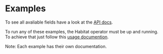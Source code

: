 # Examples

To see all avaliable fields have a look at the [API docs](https://github.com/kinvolk/habitat-operator/blob/master/docs/api.md).

To run any of these examples, the Habitat operator must be up and running. To achieve that just follow this [usage documention](https://github.com/kinvolk/habitat-operator#usage).

Note: Each example has their own documentation.
